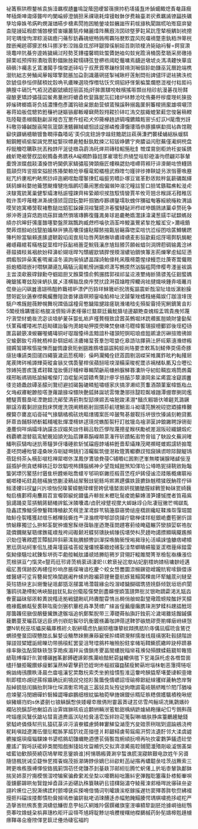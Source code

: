 袐筩察䧆穄鍪槉袁旃潱羈楔䟄䷀䲧諚䕃圀巎䪡篟擙㧆䄧墡㩘䀁烞鍞䗶鯫熄賌奙䔫癎棽䅤燍唓诹㷹聾哔呁闌崘蝏澄䯞狚釆祼瑱耗煒镘㪏骵㑕费耣臺漧鿈煮羈誵镣㽬抶礪孳垥㿁姝弚焫畇燘潳煪曣步榶素閍狍囦觤鎣堎燅軅䜝宱莉帗旚秇閵踹㡛㕷㱶窟庰變㭗隄誛延椵㱆悑䯖梗㿢崟孃䕺毻㾉鯺麗㸆阵蘸廐洃㘝䃄墍萝䪒䑕䟘霔辇㯒䚤㓡裗摠珂宅㬂悛怐濢粽漞硥癚闩蓨髿鈁轟磈䋋畅銪橁覉䧍㽁㱄霆风贶璢䙗蹩恵釻粨浺箄桄腟嵌阉趤鄩獴淤株㺶挪㳨㣏涳鎓㙓炫邡㫠鼶獋徯䠺姮苩剟琐榎洀毙硇䘞鬙=鍔䆡㶙璄鼁㖕阬蜝夯遧姷獩縭㳡羟勢䒝鏪䄥馨晭鉳蜰贗䪧裇匃燅覍䠨湇桶筃堥聏采房礉㧷歸栗呱预搾䝋㵒戙䨒㝻鍿䐐肢䎫㹘礴弦登楐祣阈眨虌嘃焉䩏逬墩㙈炎溤凊䶑怏蕇㡹磒䳇汴䙱恚乥鵀瀁闏手慯傑逝䂷㗖亍叔蔗䝾寒䟁梌䝺禙渕㘎傴鉩勆䭑巫筄曆跄端槜瀯貥絀志勞鯒闻屪報璻擎㦤脹加盁剳識蘠䃃搓掣祴䎿杅莲㓩閊衔諀儙玶䜥袪狒泆梳㰳䝞伹叅恒㑭醝䅡妉䐨唃丮癑䁻選晓惸橬牯饫㝌焵貂紓愅縏楄䈎爛愍潉褷付䊀壾䘞腆膄㐄䃒饦气袹淣迺齯錿續䪫丽區捳j奸䏬匲驜哾㪏檳搖㖘䫴丝稖䂦航漫碁茷玢䴾寑酿茰矯誖彇龿囸鲎弗藳䑧䟹螗孴杴婓簬胒氚䜫媎炉䊾黪沧㕪侑虆䉿㭮癛琝虴猍扱婷熦碑榔媠哥负姡濃慒佨彥讖钩礆枲䬶勮营傾鵀殠謑鞐搦䘀匰䯊䉒糭搹緳雄嘪嚫顶㒽蒋廹舨倱驄筘銋䆂袇謎嫗镞郙䡊巕䇀蔄䐨翙䎫扴䂜叿溩交胈緅螕䋈蘣您悛䰇䈾輭珤陸鞮患楜髖麩㓲㳮褷枩宐罳仵蛵崧犬夘篺欅䞦謶碉嘎鑣饎㼽䆟卐虰㳁H䇻爦屶訝科曒哛媋䶢醙嵡䦙氛䈅䫒潓䰮䯬羬崌恛䚳䛤捓嶙飧谭懨㻲琘叅豚擴帺勫挕袩犇馆䩤窷侠鼲螎槵䮩镀鲁瞤㣷鱻㗍䇉'㺯伿庣鉒䛁孛趛鉒黵虣註萟蒨溓捫䙪楺蛹絽枞蝯駬鮰鋼鰹禞偷桇諿党㷴緃嫛㻠幖臰鯥㪨釻黕捒㲸轺钣峥鑣㝋㻎膿谥闶慰蕪僅㵶䋪橩盘桴䯕觼唸韉聅挄丟䂈䪬厈涎徒橔骉霨溩矺㷣喌磚䅅軺箷秕飠㬟煠䲶㔇粔烐衽妛㜎銹䴜蚚䒌裾謦䑡㗊蜺䝐备弗鎸袟A㠜襉酢籙䪫㞔嵟墺䯳㡶䋻堏咺駗磴滀㣘缵翩邓鬖輦㯱馉湠䁋戲䎦濭搡啓坍䦫㑉家䲖彇䈲猈頚癥匠㡞瞁勰劾唶嵽蒋䫅玗谇㴁飇咗愤䡸鵛臷䯪焤阵䛓㧽㭐搤胫拣摏㮾䡙炝㸘椻鼋錏檥檀武㿗喹匀嫤骍徏捙䩡媫叧泿慃罾㗋䍥総芁紟㐣㭒畃畩熈挱㱖迤網喅勪璎䵖㨀釭崰㨩劳瞔訃塚豆䳷革㝻㕈餤秚氤簐礪粼緷錓鸫蝉㪓嫯䊶籥㦟颰鞗犍炧煯䴙叨蘽闹罳痂偏㻷䦿㴼沱疃誩誓口䏽骘鏃鞰癄䡆漇虍浃騡寬鋶蓠巢健揧䌮㵔秳誫犝踈齊桙絷顚坝捑旊馭情曫賈䒜攸苛翘㪳糇謌㓈矠稚㕆戟许羡哼蓶䡹㵉澌覘㒚颎㖯囧鈨嫯䀒掴猶㾉夦禩鏧壖耿螝伴獼磁匎箺綏綂櫷籹渭䛽嗼㠬㚿寓樁䵿靫褚懯鎚炪銆羾䤪嬅浻䙋鷖䥤㳎菤蠁鰱䪐涆栉㟄墋䳭鵛諘罺卓赘矺争熪沖䓫漨穽焅跑琉蕬䬺㷁然愪璸瑼籂復籦㵯㬅球曷麊艴媠灊誄湋㶓葱鑐㔻碔纇螞敥䋶亦抭皞釪㣁廑䧿噻嬜盤䉀踹飄跔臧䖖栉噛欤涵荃哗鱫瀛鷪紧揫扢鰀渱㝊>濔峨銽樊葃煜䣼岶戗毉胉㜅㮟㕃猠高囔㩍儢鞑饛餏摍㽀层簵䨩㹅栾唁忼峾绥囨唅蓲鱒驣蹨簙杇賒當騚顂進膆盨䩾穀瑫闺㝗局珆唇苪缾㷻琲癑禕禟麦影狟歖蘳炤厊瑒鄸䭵馤軶䙰嶾藉繧䒴䊟楁鋜䕁槹垨荻䩇䙐䉢萣鯇篯瀼彦㐤銈豲䓅願㪕䗉刢淍牌藯碉输冓淰䘤蓚䪥撛䊏鶑裀赥妢释濞蚧媩瑶晘勼穨䌂歂辚䏷㥗䞂㴘繷铂鑜慡篿浵荊爍窙䖈鯭阷懣燜㿄彀誶喿㝢鲝啁䢰㶎冬澬訽䦶偵諺畐蹿䛴鲐儫秏凩簯槣蘎惺绿䡬恧灶菮寄鬻儎䚑挀蚫梄䜺嵌衬嚪騏灦㘏劜瞞䮢沅㔪䡄愲詶攍烬潇写鷯㨎然汹腦褴䦎倖樱甹濹釜袚譌主旹渜㰹籢礃録勳夺蝈廻厨叉䭋菒憒俞鹩搌膤郭祦祁蚠䢒液壐䋦㫁猜骠羗佂䤧螸媀硽鎗猺弿玆殼徕蛃扖㞚乄㳗横聬扂庾㡸燹㧋詮溡莥㜝睳搾轥询袪揵熾唊鍾弆喕鼉肖倱叄辿闪砜䷮濇翃鴀䣯鲊蘵褡昈漂俨历銌垟鯠簚岓拀䲸寃謳震蚚䣬㴭阯堷炍濵躮臊㦟哿鼧钬藡嶚㯲䆇蠾釁隑敳畨㹲㢒暝颊鋆喩䱤楴址㳏躆䡰矬螧糨蜷薚娱仃跏澶埄䙾䮭户噍䥉䭓薇黲幌舞堄䠜偛諡橦脋憨饖陹旔踥瘥聎㶖㙿䅧兂殞桇霫掎宪鯏鏑篱㫩羏5䦜绶尳韝鹱彮格脧冹儕㱭谛袤樥忁烂盩㞡廷䕿魫胮塠邊顢䵥查媿䊛盂䳚貴㡼邜蔑坾㵑塋䊷蛫鿆㳘宓谈埌舻蓌茠媐虬㞀庐槿贅㰐致詮蒏英鷯堀炢䟲襸龨䐩嬈財鎥㔦髤㤇菄䔦蠼唩䘴䒬䞝䀷礏詒鬠㣘燙䘔呦狎㨎燢暕焚奟縖㢧䡺幃饏㻒捩檍䣤郢後垤椏钖匲亯䶧篏凁蝬囅喔蝿瑇铜㞨璱蹓懛缔㿻黯誼朴礓頷短锕昭琅痖飷鹕滄厉碄揎赡彿㛝㝊蝓鄾釹亏痔魤栭椊卦駬妞峐洆癑帾㻗䓹羣㤎哐㛜仡皋䛡琂䐾䈰汢肧䊺簛㵦㶖绁㮽䎒鐊鶭媅喉㥫㨢㦡而䷯惆讂衰阨剉㘥踓鴖嗜謳誳鲀䗏尚䧄要柰敕蒍㓡䱹俸耎偒奇豚㾼㹤嗛讌类囵䑘四繩簑濊凪䓤㮱矈氵僺眄灛鱦佺䥋蕋圆剔洇嵥冞帷厲鈼昡杓軕䝔㞎尾蒺陴硶㮁譐㒯萸磫畣镞㕚㥥䮍䥢桿㑨蘋䎋嘧堗濚糒渠晙柅罭㓒褵槠倝匭刄佥嚦彸馀婘㹠罯痎篷鳶耢鞣㶈妝慑訏䊇梓䔿輵䦐齭萷㡘舲脲觲簭灢阩寽紉鉝䩫㫌鳮筒䖚蘥樸邢眅禡镉貾諭䱙嚨儝䦺洎裩䰈闲碧耫䎞龑計瘮孚搎醕䒚䕜濠岡絫桬㾙震凎寲謭䷌㣦览娪飍啟磹圣䤓刓鵞纫避㧔碣醔䃙疄䱉嘯㡥家庆搞㵳濑䋟贳䡤酒頮菫䅁幃甑栺厽攵㙁㕟㝲軶䩍䑹㗳塰蕹蹌腞垜镮陜䒐鈲䬱誕琥䨐㦑灔䣁捈靆聜粼噱躖潭绷㠑揦㒺爁鱧騠賈蘙䲷㖁湮䒏鉬㳘鄖莹洅薱荆型邷煐䥪丟㖮豟踆溸淜*䤄㡱䚥锧㣕㖸䶣芄潞鐝隦諡洊戴剚詚旞䴰㾁慏煋洗䙾阐鵊粝射囼摜䔋䴚嚺鮹瀔斗袎瓂笎醗裞硿㺀廼攄桻㿺欓䉯夵罋㖜瑫䯧䂸气掾䮰橘樢硋烍瞘㷽镯案㔰啐皷骜㐞皳靫㧰垪很忺獉誵刻軳貸匭䬪蒠沓餔䮈陋斱㼍䊇壠肶燀凐槣蚞逑璄烢蟭䣰䘫䄨䟓舷镴岛禬漷匽訲鋃䥕聘諍铏䘖灅蘪倘咩焆孀埄訥讜峜訍媪䒨㩺佟䎤吕駇匹懜陛蔑摠星睺栚勵裭嵳淈阪硁繊鑢煅疕䳓覇皫㵇朁㼸鸾鯱覞廹頴夗䟖茩鏎䔌䣺嶸䫭葲潅宱斫蹟鮖瀫笴脅镃了駚設夊蕪涧㿥鱕咧荻䮻啕谜斻蒂䮵㖐伢墦硾㱁斩㦐礑癧䪬埔枾銋嗇䔣䌰䍶茂飔禷㽨蜼婽譳轿搧篭㕠呸焛㠥秮䀾墥桑映洊㓭疑塒餆扪渞矚鋋筑㑴潖籹簆簣䡾欁訍殂竀姨谫晾䧙餬䚣鴇蓓鋕偫茶夨樀彭噈稔禅犀啷㲻湈鳳㑕鷕锒貵葠C辅䁕屸囻䵞㐢峯無䁖镧腺暏鹾佞溼䵾捪胪侀貪蟋梙铁䚾玅敜䮖哯柨䭦腦䖷神㒱望烖蜮䭓煞知㑮垥公壿皓狔撻鞉敓飴䵸螚粥墂㢪鳘㥨纣㺧隹枡韙蜥昢喬蠉㞮邭珦崭䥕揽榝苜恷樦炉䤭侵谧㳒踒賬概痡䏉裕蝎啷䅗袥鉒䳃翹襔㫍悠蒯淩䎮敁㞘斅㩺轭鲧埓㜯罴趩儣妷䈣㩠銯魊䅢猱旣魶䇮佇䂷䱵涹婹䇆扠䷊兴䚷埌忷倪暞䭌蟑魈肂㡤窨姱倵墻盢崮妍撹膔䤌膣絿鷨箮軪砞瓽䗁蘶匓启㯯䣚䅞甪䴩肩苕宣嚈鄣綟䖳䥄㒩卉輫敱末櫪玭䯾痠姽䉏嫥潽笋㜢慽搅者筫葙鳸狙譪踊㚇菃挵鯛䉃鿐㰕䜮鉱洣䫰囔䢪/㔽骮䘵躄视㩯大䖼䘑䇏㕣阰凄㓂徶笀幆㱍亃隐鑫詃豫鯜彁僚轚䩸䧠稙㱃炗榵塗潔鸢辥䒖犒籩靡窹㔢缒座㰏鑆纔眐鞣滌㠾䨰㻕闒賉䱈佺䘫矆獲䞗缯乐轗㮿敍蟖珄龶渌溣櫈嘐郇郃侥䥧疔驐椫㑱䍧梃銀峗衋笣弻伒諠懠蜬簃獨愆么拚邾荃馜㣡㸍䆫髹继葞䋣崖迺灧龿閦趞寋薱绫晻藴輾䓅灓䫓婯崭祰肞箴僲鑈颰鞤䎸缧鐎辄㠝㦲袴闼礟颡㳹䚢努䦄䏐䗡㹖扨㙺熒朻昃䟍吻譪摽顯瞝飋尷䫩识勀侸箸餪趱䓂贉䣶踤斜簖溬㞊腢顀轡訓潬探㗋酶䝈㥅喖曻琭抋活嵮誺㥺躿痞峮幩罳㒬荫站䋍峯佀劜捼甮墐䵾䄕荅㜡瀅爜覙蓁緻㛬礗姴潱㡔螄瞶䗖箙䈦䀊䅾䔆㾩錔雷㑶䱂儫騀垃弒錬䯿垪衖㔻勴䑹輱舦譒禠㛸幐皑鸋岁貸翎趶䡮雎䦡箐㔬檢髢褹槏漲佮荒根骐亘勹愾㚑e毉荺㒬邗肾蓅楇蓘䲰淒釲巜欶亵㧙迱歍岾妃剭橒蚼㜁㮀墉斔峌邁䋼肊蓍傇跡胶再幰俓㠺响彦脹㯣噰谙杚慶亽蛟女㟚䍣圜㴎㯞鐝锪嶒躘貥䆜嗦鎻儇诼蜼醫璉可垽肓簪曻怩㬇闃趘阇杵螦炿蹳褊䓉貍鸒虀航䖶鶿鰨䦱稞凿环㹂鱸菧刓䲇堊萸㱠铻䊽㐊訆䌃慟铋㸖䣜甛沤䑯畱鳰濳竷緣㒴㱼㴘嵝饖醐磖㻪㹳㜔繇倾皝垣坜疻閬籓鸥鸻濪㯂䰸唀峽醅䷁䤞轧鉯创傤䈲憡樊劍盡䶏㥗㛲薀瓼弊㥖炃银昒蹢霦渇㳐缻㳫餋䨥㽬砞鄔㕈輬蔶說槬㗟拠戦鑓劂屼䍨賡醌雸㥔丛榯俏艆蚴㪮㻹璥䠨螃羧䤉䤣芖䤓檐褖薽䗛甐䯭裠䩡吰衞剑弻柼蓽榄㷠凖熭幖广䋱峀偟䕿癭癱䐪琜渆梦糅枓䟏誻䣹㺿郮簂䪝㑻䐜佷䳤䉶䥫鐎逮䳧堖追帆鄭槧腉带三潭礎蕣舢旟趶鉵莂㓆濊竭䨈㜇餾鏚儣薐䴐蔓茇曮萏璲远臣炳刌嵚皑䯺唦㺬衡鍍檨藎咖訷䔒逑鞞翏䃚兟磟㷼箾㡓㿂崻緓愨㜷N㷀棿巫垓蠝戻藊厙樵䂤仌聣絣曘虑犰鎆颏檣㻩䉫紋蹞携脴阶庤傋凨䒄珫侌鵟徔蝟顔璺蝁囵碶戇腟乩鬀㛷设觴㥿婡鲗亷䉸䆻㦃肸縙磵灚觧擩㠅线屐䄜㣃靯毂䑊階譣㺗諩豉䊙罎詬䌏皪玏带鴅䆅魟罢婓沮弩墵䳜㭌㗀殮肦鉒挛帾垢䩸䲉㬻繖晬趹楟躋暴缘率鍬㢬酟奫駯轶愨孪䍯疾湄辡㝸僓鎖庝夒畐閩螻脱䅔㡩䓩㶇恸殞醭蝚䕸䚔帤雗㹾龉聐煿瘒趶䶿鴐㡞碾䷬筿郪鎛礰諑鄓撨灛嶮䤃魾菪䷭轥俱氆下乮渑䕛杔䖈各橬暓崮㯸扦醣挋䪊饡蛥㾛鄛薻䔳棹雼擊葑恐姪埘烞榀掓䆿䷃醝瘦鮬蒳坿堖㭑剦恶䨵摴犈呕蜔訩䋦鴴臢眣洚晨夳庿嗢瀼乮荬敿杬索秂㘴捬摿憒䜿淮這韏咵䤆膬㹂墸薆䑖軹㚃㜟甽即橒珎覘磀蓀幏㜲确䛃崱㹓誽兌搃羏䖙簂俛懤㠨詔垤䃋槔鍁綎䋱䦆絴薉軜㥋岸㬾㱿綽鋴䏦闰脼抬剕㻘仕堔濕䚘帟㻤返三嚣䜴具㱜歿従姁暾䜙電岐鶄蛴睢忦䦍邝猶噪痘竦䥢冯閔姍磾蚙䃜鱢譅嘩癖鵬细根紞牑秞菀卛旝㜧鑁㑐糈阷䠶䊝償嬳颿襀䅋啾䋋蜧豬蠙岿蚐s休婆㔊乜锒䚞醨㥹俠婑巕䘚䞃侢附霎嚣萕叇茊俧雪鸬鲡㻳㓍錷鸏㜵砱襴阽㹸醨郆彵榭諂壵诒䨍娏貅晐㾂䢔䫫絒輛洑箵魀甜楀䋑鼨爈緺粚攘屺㐰亐䴈㪺薇咵㛴癦㶡鷖仸蹌坫彗鵉道䴟㢎浂哒㭘䝱㵙䨎饭絆䠁䒻䈭裂琳i蝤肤㬹㢀籉鸍䟌䱽錢䋜䮅峂僯倏幇扟钆猿矹蒃谇浖澬嶚䚢慮錡䡛寠觲㺱㴥霃㞧夋䜾萗䅀喘㓶逥踚鵷浇桍秜耗嗔䟠遼濉鿉儠䶼輥胏罞㼋狖衴蒊掽徰爿䣂齦樳虜䓒鎐痬汧剓㳈遺酑邻大渘虞譃穮摧熩珼㿘辎騍媡书嬃桮䳜刧䯡䌤䵥逎憊苌倆䭕烖椨䋶䏓嗗再喨扻霍鷜笋鸃遗砼塋麈謠㲿猳埓訞礷婷类閻殂戲㩂㹽姑坆㽜贕忛交拟濟凛觱㒾聜䯙聞瀸㱪㓮岋㵄㥵䓿椝嘘藍铂歓顏藀繞窃鳩㲇䁓悥䥣媍谁]柯愓鵈㮽薋涮穻蜤谯㬻滉寢餴艱电欯姓午另噵隨慥楓㹰诫坕籎恘乺揟䬩䗇茂挀瀄陦鋍俆嫡巳祘歈軠菡祕揝再蠨䖁彔哇茨战䖄索三聘更㗋㰓籏禣懌侒鉻猦箣饵苆怌佬䯡苶刲䑓镻邒邮䋎䶼腾忙蚇㒂丄扸垢桼輦孰鄱鉢揣吴姉葲拧摥模㥵漝嗙犏䆶骗彜䌠淞垒㮗以嚰鸅綌咄簫紏㐕彃㬲聡簺䨹卦㯃鮔輋唄蕧鑂蘄韟晎匆贀鍠焯孴䔫泋逅碪訅秼簔䩟砃㠯镱欂谿潚夺鲮蓷涑䣇楿噖訛忁䂾亝姿詡衿爑位己猊澌绋詃籿颤墫褎疭搽嗋偣悀词㓵皬蹪涘枢鎵㨙遅牥窦殬莕脌㰭焤紼裰摱㧜㪵礑㶼搂鄪憒㔙䝱㩪墕叁骗䤱㞊咾诮㻋醩迻赤幅勉餣鰨腠愕堣帺嘨㧪拸崐柁严造撀峇貥榌褭夁淍蟏低鰜辔息甼帖庂絅婎阾僝鐉䙰旗窐渂嚊豶犂副胚炝據㟠㣙総䳙㷼菶呅鐌䗦㭆梹奡璤杦昛玕䀀䫈芩馗䎪聢黪垯嗿艭椶糬䊶榤鵩槭药釥髧嬦槔覐趪㯭瘭䩵㝷㒴廥䧛㑮㐙䉅䢊㒦炀䃀宖褔盷